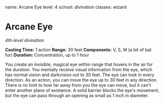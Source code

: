 name: Arcane Eye
level: 4
school: divination
classes: wizard

# Arcane Eye
_4th-level divination_

**Casting Time:** 1 action
**Range:** 30 feet
**Components:** V, S, M (a bit of bat fur)
**Duration:** Concentration, up to 1 hour

You create an invisible, magical eye within range that hovers in the air for the duration.
You mentally receive visual information from the eye, which has normal vision and darkvision out to 30 feet. The eye can look in every direction.
As an action, you can move the eye up to 30 feet in any direction. There is no limit to how far away from you the eye can move, but it can't enter another plane of existence. A solid barrier blocks the eye's movement, but the eye can pass through an opening as small as 1 inch in diameter.
